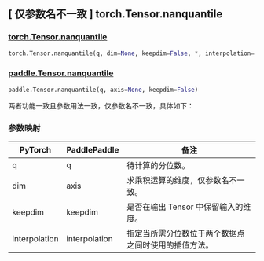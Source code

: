 ## [ 仅参数名不一致 ] torch.Tensor.nanquantile

### [torch.Tensor.nanquantile](https://pytorch.org/docs/stable/generated/torch.nanquantile.html#torch.nanquantile)

```python
torch.Tensor.nanquantile(q, dim=None, keepdim=False, *, interpolation='linear')
```

### [paddle.Tensor.nanquantile](https://github.com/PaddlePaddle/Paddle/pull/41343)

```python
paddle.Tensor.nanquantile(q, axis=None, keepdim=False)
```

两者功能一致且参数用法一致，仅参数名不一致，具体如下：

### 参数映射

| PyTorch       | PaddlePaddle | 备注                                                                                                                                |
| ------------- | ------------ |-----------------------------------------------------------------------------------------------------------------------------------|
| q             | q            | 待计算的分位数。|
| dim           | axis         | 求乘积运算的维度，仅参数名不一致。                                                                                                                 |
| keepdim       | keepdim      | 是否在输出 Tensor 中保留输入的维度。                                                                                                            |
| interpolation | interpolation | 指定当所需分位数位于两个数据点之间时使用的插值方法。 |

